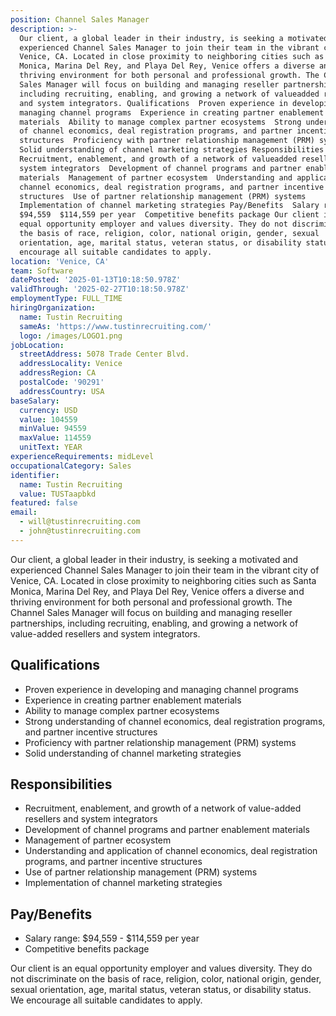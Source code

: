 ```yaml
---
position: Channel Sales Manager
description: >-
  Our client, a global leader in their industry, is seeking a motivated and
  experienced Channel Sales Manager to join their team in the vibrant city of
  Venice, CA. Located in close proximity to neighboring cities such as Santa
  Monica, Marina Del Rey, and Playa Del Rey, Venice offers a diverse and
  thriving environment for both personal and professional growth. The Channel
  Sales Manager will focus on building and managing reseller partnerships,
  including recruiting, enabling, and growing a network of valueadded resellers
  and system integrators. Qualifications  Proven experience in developing and
  managing channel programs  Experience in creating partner enablement
  materials  Ability to manage complex partner ecosystems  Strong understanding
  of channel economics, deal registration programs, and partner incentive
  structures  Proficiency with partner relationship management (PRM) systems 
  Solid understanding of channel marketing strategies Responsibilities 
  Recruitment, enablement, and growth of a network of valueadded resellers and
  system integrators  Development of channel programs and partner enablement
  materials  Management of partner ecosystem  Understanding and application of
  channel economics, deal registration programs, and partner incentive
  structures  Use of partner relationship management (PRM) systems 
  Implementation of channel marketing strategies Pay/Benefits  Salary range:
  $94,559  $114,559 per year  Competitive benefits package Our client is an
  equal opportunity employer and values diversity. They do not discriminate on
  the basis of race, religion, color, national origin, gender, sexual
  orientation, age, marital status, veteran status, or disability status. We
  encourage all suitable candidates to apply.
location: 'Venice, CA'
team: Software
datePosted: '2025-01-13T10:18:50.978Z'
validThrough: '2025-02-27T10:18:50.978Z'
employmentType: FULL_TIME
hiringOrganization:
  name: Tustin Recruiting
  sameAs: 'https://www.tustinrecruiting.com/'
  logo: /images/LOGO1.png
jobLocation:
  streetAddress: 5078 Trade Center Blvd.
  addressLocality: Venice
  addressRegion: CA
  postalCode: '90291'
  addressCountry: USA
baseSalary:
  currency: USD
  value: 104559
  minValue: 94559
  maxValue: 114559
  unitText: YEAR
experienceRequirements: midLevel
occupationalCategory: Sales
identifier:
  name: Tustin Recruiting
  value: TUSTaapbkd
featured: false
email:
  - will@tustinrecruiting.com
  - john@tustinrecruiting.com
---
```




Our client, a global leader in their industry, is seeking a motivated and experienced Channel Sales Manager to join their team in the vibrant city of Venice, CA. Located in close proximity to neighboring cities such as Santa Monica, Marina Del Rey, and Playa Del Rey, Venice offers a diverse and thriving environment for both personal and professional growth. The Channel Sales Manager will focus on building and managing reseller partnerships, including recruiting, enabling, and growing a network of value-added resellers and system integrators.

## Qualifications

- Proven experience in developing and managing channel programs
- Experience in creating partner enablement materials
- Ability to manage complex partner ecosystems
- Strong understanding of channel economics, deal registration programs, and partner incentive structures
- Proficiency with partner relationship management (PRM) systems
- Solid understanding of channel marketing strategies

## Responsibilities

- Recruitment, enablement, and growth of a network of value-added resellers and system integrators
- Development of channel programs and partner enablement materials
- Management of partner ecosystem
- Understanding and application of channel economics, deal registration programs, and partner incentive structures
- Use of partner relationship management (PRM) systems
- Implementation of channel marketing strategies

## Pay/Benefits

- Salary range: $94,559 - $114,559 per year
- Competitive benefits package

Our client is an equal opportunity employer and values diversity. They do not discriminate on the basis of race, religion, color, national origin, gender, sexual orientation, age, marital status, veteran status, or disability status. We encourage all suitable candidates to apply.
